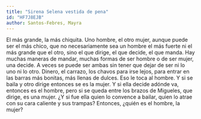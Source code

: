 ```yaml
---
title: "Sirena Selena vestida de pena"
id: "HF7J8EJB"
author: Santos-Febres, Mayra
---
```

<div data-schema-version="8"><p>El más grande, la más chiquita. Uno hombre, el otro mujer, aunque puede ser el más chico, que no necesariamente sea un hombre el más fuerte ni el más grande que el otro, sino el que dirige, el que decide, el que manda. Hay muchas maneras de mandar, muchas formas de ser hombre o de ser mujer, una decide. A veces se puede ser ambas sin tener que dejar de ser ni lo uno ni lo otro. Dinero, el carrazo, los chavos para irse lejos, para entrar en las barras más bonitas, más llenas de dulces. Eso le toca al hombre. Y si se baila y otro dirige entonces se es la mujer. Y si ella decide adónde va, entonces es el hombre, pero si se queda entre los brazos de Migueles, que dirige, es una mujer. ¿Y si fue ella quien lo convence a bailar, quien lo atrae con su cara caliente y sus trampas? Entonces, ¿quién es el hombre, la mujer?</p> </div>